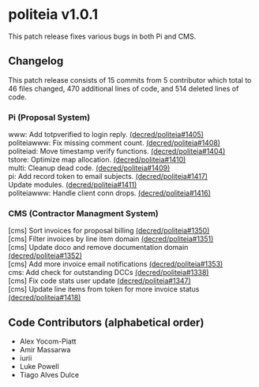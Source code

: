 politeia v1.0.1
====

This patch release fixes various bugs in both Pi and CMS.

## Changelog

This patch release consists of 15 commits from 5 contributor which total to 46
files changed, 470 additional lines of code, and 514 deleted lines of code.

### Pi (Proposal System)

www: Add totpverified to login reply. [(decred/politeia#1405)](https://github.com/decred/politeia/pull/1405)  
politeiawww: Fix missing comment count. [(decred/politeia#1408)](https://github.com/decred/politeia/pull/1408)  
politeiad: Move timestamp verify functions. [(decred/politeia#1404)](https://github.com/decred/politeia/pull/1404)  
tstore: Optimize map allocation. [(decred/politeia#1410)](https://github.com/decred/politeia/pull/1410)  
multi: Cleanup dead code. [(decred/politeia#1409)](https://github.com/decred/politeia/pull/1409)  
pi: Add record token to email subjects. [(decred/politeia#1417)](https://github.com/decred/politeia/pull/1417)  
Update modules. [(decred/politeia#1411)](https://github.com/decred/politeia/pull/1411)  
politeiawww: Handle client conn drops. [(decred/politeia#1416)](https://github.com/decred/politeia/pull/1416)  

### CMS (Contractor Managment System)

[cms] Sort invoices for proposal billing [(decred/politeia#1350)](https://github.com/decred/politeia/pull/1350)  
[cms] Filter invoices by line item domain [(decred/politeia#1351)](https://github.com/decred/politeia/pull/1351)  
[cms] Update doco and remove documentation domain [(decred/politeia#1352)](https://github.com/decred/politeia/pull/1352)  
[cms] Add more invoice email notifications [(decred/politeia#1353)](https://github.com/decred/politeia/pull/1353)  
cms: Add check for outstanding DCCs [(decred/politeia#1338)](https://github.com/decred/politeia/pull/1338)  
[cms] Fix code stats user update [(decred/politeia#1347)](https://github.com/decred/politeia/pull/1347)  
[cms] Update line items from token for more invoice status [(decred/politeia#1418)](https://github.com/decred/politeia/pull/1418)  

## Code Contributors (alphabetical order)

- Alex Yocom-Piatt
- Amir Massarwa
- iurii
- Luke Powell
- Tiago Alves Dulce
